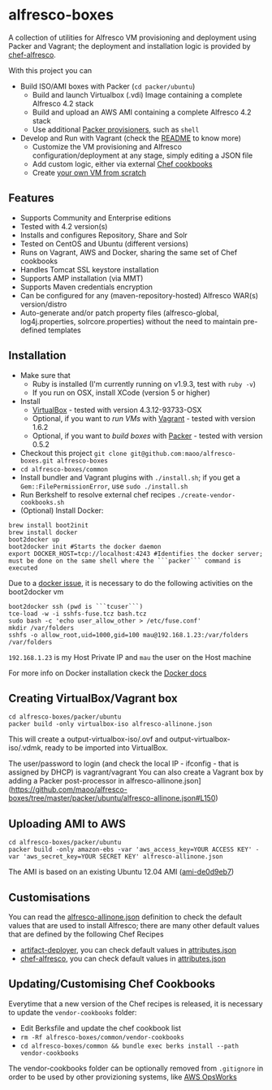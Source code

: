 alfresco-boxes
================

A collection of utilities for Alfresco VM provisioning and deployment using Packer and Vagrant; the deployment and installation logic is provided by [chef-alfresco](https://github.com/maoo/chef-alfresco).

With this project you can
* Build ISO/AMI boxes with Packer (```cd packer/ubuntu```)
  * Build and launch Virtualbox (.vdi) Image containing a complete Alfresco 4.2 stack
  * Build and upload an AWS AMI containing a complete Alfresco 4.2 stack
  * Use additional [Packer provisioners](https://github.com/maoo/alfresco-boxes/tree/master/packer/ubuntu/alfresco-allinone.json#L136), such as ```shell```
* Develop and Run with Vagrant (check the [README](https://github.com/maoo/alfresco-boxes/tree/master/vagrant/README.md) to know more)
  * Customize the VM provisioning and Alfresco configuration/deployment at any stage, simply editing a JSON file
  * Add custom logic, either via external [Chef cookbooks](https://github.com/maoo/alfresco-boxes/tree/master/common/Berksfile)
  * Create [your own VM from scratch](https://github.com/maoo/alfresco-boxes/tree/master/vagrant/dev/alfresco-allinone-dev.json)

Features
---
* Supports Community and Enterprise editions
* Tested with 4.2 version(s)
* Installs and configures Repository, Share and Solr
* Tested on CentOS and Ubuntu (different versions)
* Runs on Vagrant, AWS and Docker, sharing the same set of Chef cookbooks
* Handles Tomcat SSL keystore installation
* Supports AMP installation (via MMT)
* Supports Maven credentials encryption
* Can be configured for any (maven-repository-hosted) Alfresco WAR(s) version/distro
* Auto-generate and/or patch property files (alfresco-global, log4j.properties, solrcore.properties) without the need to maintain pre-defined templates

Installation
---
* Make sure that
  * Ruby is installed (I'm currently running on v1.9.3, test with ```ruby -v```)
  * If you run on OSX, install XCode (version 5 or higher)
* Install
  * [VirtualBox](https://www.virtualbox.org) - tested with version 4.3.12-93733-OSX
  * Optional, if you want to *run VMs* with [Vagrant](http://downloads.vagrantup.com) - tested with version 1.6.2
  * Optional, if you want to *build boxes* with [Packer](http://www.packer.io/downloads.html) - tested with version 0.5.2
* Checkout this project ```git clone git@github.com:maoo/alfresco-boxes.git alfresco-boxes```
* ```cd alfresco-boxes/common```
* Install bundler and Vagrant plugins with ```./install.sh```; if you get a ```Gem::FilePermissionError```, use ```sudo ./install.sh```
* Run Berkshelf to resolve external chef recipes ```./create-vendor-cookbooks.sh```
* (Optional) Install Docker:
```
brew install boot2init
brew install docker
boot2docker up
boot2docker init #Starts the docker daemon
export DOCKER_HOST=tcp://localhost:4243 #Identifies the docker server; must be done on the same shell where the ```packer``` command is executed
```

Due to a [docker issue](https://github.com/mitchellh/packer/issues/901), it is necessary to do the following activities on the boot2docker vm
```
boot2docker ssh (pwd is ```tcuser```)
tce-load -w -i sshfs-fuse.tcz bash.tcz
sudo bash -c 'echo user_allow_other > /etc/fuse.conf'
mkdir /var/folders
sshfs -o allow_root,uid=1000,gid=100 mau@192.168.1.23:/var/folders /var/folders
```
```192.168.1.23``` is my Host Private IP and ```mau``` the user on the Host machine

For more info on Docker installation ckeck the [Docker docs](http://docs.docker.io/installation/)

Creating VirtualBox/Vagrant box
---
```
cd alfresco-boxes/packer/ubuntu
packer build -only virtualbox-iso alfresco-allinone.json
```
This will create a output-virtualbox-iso/<box-name>.ovf and output-virtualbox-iso/<box-name>.vdmk, ready to be imported into VirtualBox.

The user/password to login (and check the local IP - ifconfig - that is assigned by DHCP) is vagrant/vagrant
You can also create a Vagrant box by adding a Packer post-processor in alfresco-allinone.json](https://github.com/maoo/alfresco-boxes/tree/master/packer/ubuntu/alfresco-allinone.json#L150)

Uploading AMI to AWS
---
```
cd alfresco-boxes/packer/ubuntu
packer build -only amazon-ebs -var 'aws_access_key=YOUR ACCESS KEY' -var 'aws_secret_key=YOUR SECRET KEY' alfresco-allinone.json
```
The AMI is based on an existing Ubuntu 12.04 AMI ([ami-de0d9eb7](http://thecloudmarket.com/image/ami-de0d9eb7--ubuntu-images-ebs-ubuntu-precise-12-04-amd64-server-20130222))

Customisations
---
You can read the [alfresco-allinone.json](https://github.com/maoo/alfresco-boxes/tree/master/packer/ubuntu/alfresco-allinone.json) definition to check the default values that are used to install Alfresco; there are many other default values that are defined by the following Chef Recipes
* [artifact-deployer](https://github.com/maoo/artifact-deployer), you can check default values in [attributes.json](https://github.com/maoo/artifact-deployer/tree/master/attributes)
* [chef-alfresco](https://github.com/maoo/chef-alfresco), you can check default values in [attributes.json](https://github.com/maoo/chef-alfresco/tree/master/attributes)

Updating/Customising Chef Cookbooks
---
Everytime that a new version of the Chef recipes is released, it is necessary to update the ```vendor-cookbooks``` folder:
* Edit Berksfile and update the chef cookbook list
* ```rm -Rf alfresco-boxes/common/vendor-cookbooks```
* ```cd alfresco-boxes/common && bundle exec berks install --path vendor-cookbooks```

The vendor-cookbooks folder can be optionally removed from ```.gitignore``` in order to be used by other provizioning systems, like [AWS OpsWorks](http://docs.aws.amazon.com/opsworks/latest/userguide/workingcookbook-attributes.html)
